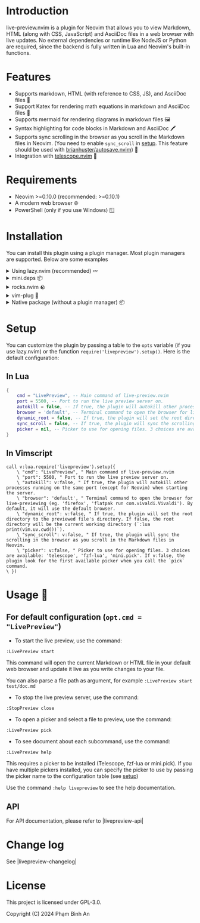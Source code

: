# Introduction

live-preview.nvim is a plugin for Neovim that allows you to view Markdown, HTML (along with CSS, JavaScript) and AsciiDoc files in a web browser with live updates. No external dependencies or runtime like NodeJS or Python are required, since the backend is fully written in Lua and Neovim's built-in functions.

# Features
 
* Supports markdown, HTML (with reference to CSS, JS), and AsciiDoc files 📄
* Support Katex for rendering math equations in markdown and AsciiDoc files 🧮
* Supports mermaid for rendering diagrams in markdown files 🖼️
* Syntax highlighting for code blocks in Markdown and AsciiDoc 🖍️
* Supports sync scrolling in the browser as you scroll in the Markdown files in Neovim. (You need to enable `sync_scroll` in [setup](#setup). This feature should be used with [brianhuster/autosave.nvim](https://github.com/brianhuster/autosave.nvim)) 🔄
* Integration with [telescope.nvim](https://github.com/nvim-telescope/telescope.nvim) 🔭

# Requirements
 
- Neovim >=0.10.0 (recommended: >=0.10.1)
- A modern web browser 🌐
- PowerShell (only if you use Windows) 🪟

# Installation
 
You can install this plugin using a plugin manager. Most plugin managers are supported. Below are some examples

<details>
<summary>Using lazy.nvim (recommended) 💤</summary>

```lua
require("lazy").setup({
    {
        'brianhuster/live-preview.nvim',
        dependencies = {
            'brianhuster/autosave.nvim'  -- Not required, but recomended for autosaving and sync scrolling
            'nvim-telescope/telescope.nvim' -- Not required, but recommended for integrating with Telescope
        },
        opts = {},
   }
})
```

</details>

<details>
<summary>mini.deps 📦</summary>

```lua
MiniDeps.add({
    source = 'brianhuster/live-preview.nvim',
    depends = { 
        'brianhuster/autosave.nvim'  -- Not required, but recomended for autosaving and sync scrolling
        'nvim-telescope/telescope.nvim' -- Not required, but recommended for integrating with Telescope
    }, 
})
```

</details>

<details>
<summary>rocks.nvim 🪨</summary>

```vim
:Rocks install live-preview.nvim
```
</details>

<details>
<summary>vim-plug 🔌</summary>

```vim
Plug 'brianhuster/live-preview.nvim'

Plug 'nvim-telescope/telescope.nvim' " Not required, but recommended for integrating with Telescope

Plug 'brianhuster/autosave.nvim' " Not required, but recomended for autosaving
```

</details>

<details>
<summary>Native package (without a plugin manager) 📦</summary>

- **Linux, MacOS, Unix-based** 🐧🍎

```sh
git clone --depth 1 https://github.com/brianhuster/live-preview.nvim ~/.config/nvim/pack/brianhuster/start/live-preview.nvim
```

- **Windows (Powershell) 🪟**

```powershell
git clone --depth 1 https://github.com/brianhuster/live-preview.nvim "$HOME/AppData/Local/nvim/pack/brianhuster/start/live-preview.nvim"
```

</details>

# Setup
 
You can customize the plugin by passing a table to the `opts` variable (if you use lazy.nvim) or the function `require('livepreview').setup()`. Here is the default configuration:

## In Lua

```lua
{
    cmd = "LivePreview", -- Main command of live-preview.nvim
    port = 5500, -- Port to run the live preview server on.
    autokill = false, -- If true, the plugin will autokill other processes running on the same port (except for Neovim) when starting the server.
    browser = 'default', -- Terminal command to open the browser for live-previewing (eg. 'firefox', 'flatpak run com.vivaldi.Vivaldi'). By default, it will use the default browser.
    dynamic_root = false, -- If true, the plugin will set the root directory to the previewed file's directory. If false, the root directory will be the current working directory (`:lua print(vim.uv.cwd())`).
    sync_scroll = false, -- If true, the plugin will sync the scrolling in the browser as you scroll in the Markdown files in Neovim.
    picker = nil, -- Picker to use for opening files. 3 choices are available: 'telescope', 'fzf-lua', 'mini.pick'. If nil, the plugin look for the first available picker when you call the `pick` command.
}
```

## In Vimscript
 
```vim
call v:lua.require('livepreview').setup({
    \ "cmd": "LivePreview", " Main command of live-preview.nvim
    \ "port": 5500, " Port to run the live preview server on.
    \ "autokill": v:false, " If true, the plugin will autokill other processes running on the same port (except for Neovim) when starting the server.
    \ "browser": 'default', " Terminal command to open the browser for live-previewing (eg. 'firefox', 'flatpak run com.vivaldi.Vivaldi'). By default, it will use the default browser.
    \ "dynamic_root": v:false, " If true, the plugin will set the root directory to the previewed file's directory. If false, the root directory will be the current working directory (`:lua print(vim.uv.cwd())`).
    \ "sync_scroll": v:false, " If true, the plugin will sync the scrolling in the browser as you scroll in the Markdown files in Neovim.
    \ "picker": v:false, " Picker to use for opening files. 3 choices are available: 'telescope', 'fzf-lua', 'mini.pick'. If v:false, the plugin look for the first available picker when you call the `pick` command.
\ })
```

# Usage 🚀
 
## For default configuration (`opt.cmd = "LivePreview"`)
 
* To start the live preview, use the command:

`:LivePreview start`

This command will open the current Markdown or HTML file in your default web browser and update it live as you write changes to your file.

You can also parse a file path as argument, for example `:LivePreview start test/doc.md`

* To stop the live preview server, use the command:

`:StopPreview close`

* To open a picker and select a file to preview, use the command:

`:LivePreview pick`

* To see document about each subcommand, use the command:

`:LivePreview help`

This requires a picker to be installed (Telescope, fzf-lua or mini.pick). If you have multiple pickers installed, you can specify the picker to use by passing the picker name to the configuration table (see [setup](#setup))

Use the command `:help livepreview` to see the help documentation.

## API

For API documentation, please refer to |livepreview-api|

# Change log

See |livepreview-changelog|

# License

This project is licensed under GPL-3.0. 

Copyright (C) 2024 Phạm Bình An
